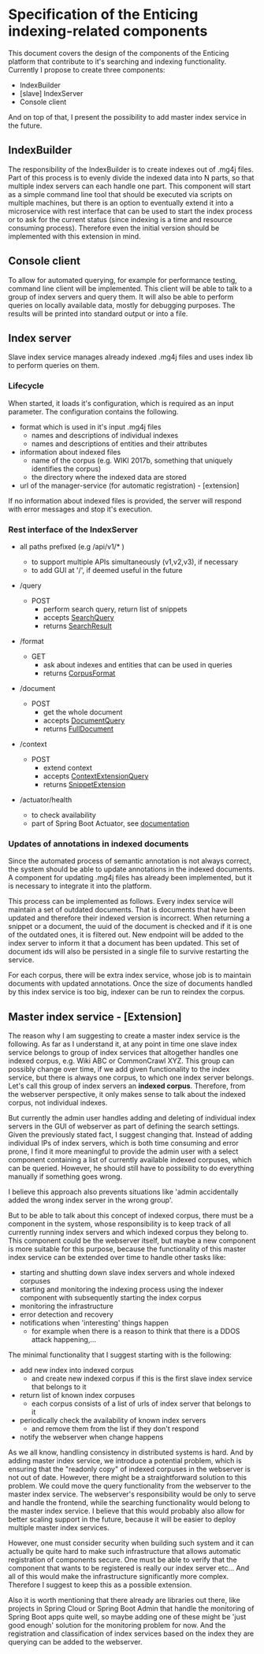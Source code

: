 # Specification of the Enticing indexing-related components

This document covers the design of the components of the Enticing platform that contribute to it's searching and indexing functionality. 
Currently I propose to create three components: 

* IndexBuilder
* \[slave\] IndexServer
* Console client

And on top of that, I present the possibility to add master index service in the future. 
  
## IndexBuilder
The responsibility of the IndexBuilder is to create indexes out of .mg4j files. Part of this process is to evenly divide the 
indexed data into N parts, so that multiple index servers can each handle one part. 
This component will start as a simple command line tool that should be executed via scripts on multiple machines, but there is an option to eventually extend it 
into a microservice with rest interface that can be used to start the index process or to ask for the current status 
(since indexing is a time and resource consuming process). Therefore even the initial version should be implemented with this extension in mind.

## Console client
To allow for automated querying, for example for performance testing, command line client will be implemented. 
This client will be able to talk to a group of index servers and query them. It will also be able to perform queries on locally available data, 
mostly for debugging purposes. 
The results will be printed into standard output or into a file.  

## Index server
Slave index service manages already indexed .mg4j files and uses index lib to perform queries on them.

### Lifecycle
When started, it loads it's configuration, which is required as an input parameter. The configuration contains the following. 
* format which is used in it's input .mg4j files
    * names and descriptions of individual indexes
    * names and descriptions of entities and their attributes
* information about indexed files
    * name of the corpus (e.g. WIKI 2017b, something that uniquely identifies the corpus)
    * the directory where the indexed data are stored
*  url of the manager-service (for automatic registration) - \[extension\]

If no information about indexed files is provided, the server will respond with error messages and stop it's execution.

### Rest interface of the IndexServer
* all paths prefixed (e.g /api/v1/* )
    * to support multiple APIs simultaneously (v1,v2,v3), if necessary
    * to add GUI at '/', if deemed useful in the future

* /query
     * POST
        * perform search query, return list of snippets
        * accepts [SearchQuery](../dto/src/main/kotlin/cz/vutbr/fit/knot/enticing/dto/SearchQuery.kt)
        * returns [SearchResult](../dto/src/main/kotlin/cz/vutbr/fit/knot/enticing/dto/IndexServer.kt)
* /format
    * GET
        * ask about indexes and entities that can be used in queries
        * returns [CorpusFormat](../dto/src/main/kotlin/cz/vutbr/fit/knot/enticing/dto/CorpusFormat.kt) 
* /document
    * POST 
        * get the whole document
        * accepts [DocumentQuery](../dto/src/main/kotlin/cz/vutbr/fit/knot/enticing/dto/IndexServer.kt)
        * returns [FullDocument](../dto/src/main/kotlin/cz/vutbr/fit/knot/enticing/dto/IndexServer.kt)
    
* /context
    * POST
        * extend context
        * accepts [ContextExtensionQuery](../dto/src/main/kotlin/cz/vutbr/fit/knot/enticing/dto/IndexServer.kt)
        * returns [SnippetExtension](../dto/src/main/kotlin/cz/vutbr/fit/knot/enticing/dto/IndexServer.kt)
 
 * /actuator/health
    * to check availability
    * part of Spring Boot Actuator, see [documentation](https://docs.spring.io/spring-boot/docs/current/reference/html/production-ready-endpoints.html)
    
    
 ### Updates of annotations in indexed documents
 Since the automated process of semantic annotation is not always correct, the system should be able to update annotations in the indexed documents.
 A component for updating .mg4j files has already been implemented, but it is necessary to integrate it into the platform.
 
 This process can be implemented as follows. Every index service will maintain a set of outdated documents. That is documents that have been updated 
 and therefore their indexed version is incorrect. When returning a snippet or a document, the uuid of the document is checked and 
 if it is one of the outdated ones, it is filtered out. New endpoint will be added to the index server to inform it that a document has been updated. 
 This set of document ids will also be persisted in a single file to survive restarting the service.    
 
 For each corpus, there will be extra index service, whose job is to maintain documents with updated annotations. 
 Once the size of documents handled by this index service is too big, indexer can be run to reindex the corpus.
 
 
 ## Master index service - \[Extension\]
 The reason why I am suggesting to create a master index service is the following. As far as I understand it, 
 at any point in time one slave index service belongs to group of index services that altogether handles one indexed corpus, e.g. Wiki ABC or CommonCrawl XYZ.
 This group can possibly change over time, if we add given functionality to the index service, but there is always one corpus, 
 to which one index server belongs. Let's call this group of index servers an **indexed corpus**. Therefore, 
 from the webserver perspective, it only makes sense to talk about the indexed corpus, not individual indexes. 
 
 But currently the admin user handles adding and deleting of individual index servers in the GUI of webserver 
 as part of defining the search settings. Given the previously stated fact, I suggest changing that. 
 Instead of adding individual IPs of index servers, which is both time consuming and error prone, 
 I find it more meaningful to provide the admin user with a select component containing a list of currently available indexed corpuses, 
 which can be queried. However, he should still have to possibility to do everything manually if something goes wrong.
 
 I believe this approach also prevents situations like 'admin accidentally added the wrong index server in the wrong group'.
 
 But to be able to talk about this concept of indexed corpus, there must be a component in the system, 
 whose responsibility is to keep track of all currently running index servers and which indexed corpus they belong to.
 This component could be the webserver itself, but maybe a new component is more suitable for this purpose, 
 because the functionality of this master index service can be extended over time to handle other tasks like:
 
 * starting and shutting down slave index servers and whole indexed corpuses 
 * starting and monitoring the indexing process using the indexer component with subsequently starting the index corpus
 * monitoring the infrastructure 
 * error detection and recovery
 * notifications when 'interesting' things happen
     * for example when there is a reason to think that there is a DDOS attack happening,... 
 
 The minimal functionality that I suggest starting with is the following:
 * add new index into indexed corpus
     * and create new indexed corpus if this is the first slave index service that belongs to it
 * return list of known index corpuses
     * each corpus consists of a list of urls of index server that belongs to it
 * periodically check the availability of known index servers 
     * and remove them from the list if they don't respond 
 * notify the webserver when change happens 
 
 As we all know, handling consistency in distributed systems is hard. And by adding master index service, 
 we introduce a potential problem, which is ensuring that the "readonly copy" of indexed corpuses in the webserver is not out of date.
 However, there might be a straightforward solution to this problem. 
 We could move the query functionality from the webserver to the master index service.
 The webserver's responsibility would be only to serve and handle the frontend, while the searching functionality would 
 belong to the master index service. I believe that this would probably also allow for better scaling support in the future, 
 because it will be easier to deploy multiple master index services.
 
 However, one must consider security when building such system and it can actually be quite hard to make 
 such infrastructure that allows automatic registration of components secure. One must be able to verify that the component 
 that wants to be registered is really our index server etc...
 And all of this would make the infrastructure significantly more complex.
 Therefore I suggest to keep this as a possible extension.
 
 Also it is worth mentioning that there already are libraries out there, like projects in Spring Cloud or Spring Boot Admin 
 that handle the monitoring of Spring Boot apps quite well, so maybe adding one of these might be 'just good enough' solution for the monitoring problem for now.
 And the registration and classification of index services based on the index they are querying can be added to the webserver.